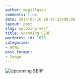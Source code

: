 ```yaml
---
author: mcgillgsan
comments: true
date: 2014-03-16 16:47:23+00:00
layout: post
slug: upcoming-serf
title: Upcoming SERF
wordpress_id: 1675
categories:
- HOME
post_format:
- Image
---
```


![Upcoming SERF](http://gsaneuro.files.wordpress.com/2014/03/serf-poster-neuromicroscopy.jpg)
